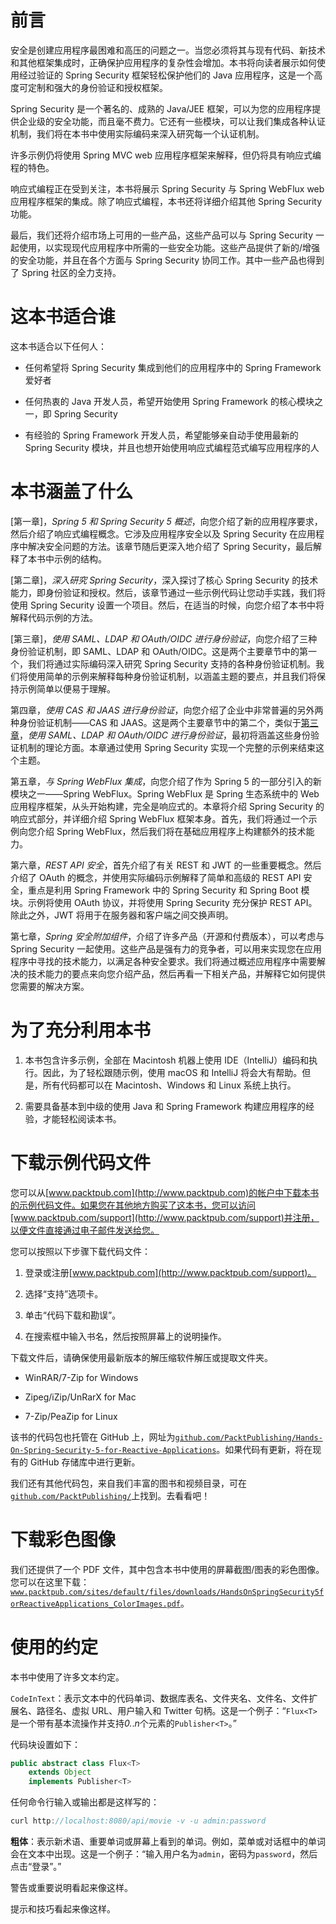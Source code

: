 # 前言

安全是创建应用程序最困难和高压的问题之一。当您必须将其与现有代码、新技术和其他框架集成时，正确保护应用程序的复杂性会增加。本书将向读者展示如何使用经过验证的 Spring Security 框架轻松保护他们的 Java 应用程序，这是一个高度可定制和强大的身份验证和授权框架。

Spring Security 是一个著名的、成熟的 Java/JEE 框架，可以为您的应用程序提供企业级的安全功能，而且毫不费力。它还有一些模块，可以让我们集成各种认证机制，我们将在本书中使用实际编码来深入研究每一个认证机制。

许多示例仍将使用 Spring MVC web 应用程序框架来解释，但仍将具有响应式编程的特色。

响应式编程正在受到关注，本书将展示 Spring Security 与 Spring WebFlux web 应用程序框架的集成。除了响应式编程，本书还将详细介绍其他 Spring Security 功能。

最后，我们还将介绍市场上可用的一些产品，这些产品可以与 Spring Security 一起使用，以实现现代应用程序中所需的一些安全功能。这些产品提供了新的/增强的安全功能，并且在各个方面与 Spring Security 协同工作。其中一些产品也得到了 Spring 社区的全力支持。

# 这本书适合谁

这本书适合以下任何人：

+   任何希望将 Spring Security 集成到他们的应用程序中的 Spring Framework 爱好者

+   任何热衷的 Java 开发人员，希望开始使用 Spring Framework 的核心模块之一，即 Spring Security

+   有经验的 Spring Framework 开发人员，希望能够亲自动手使用最新的 Spring Security 模块，并且也想开始使用响应式编程范式编写应用程序的人

# 本书涵盖了什么

[第一章]，*Spring 5 和 Spring Security 5 概述*，向您介绍了新的应用程序要求，然后介绍了响应式编程概念。它涉及应用程序安全以及 Spring Security 在应用程序中解决安全问题的方法。该章节随后更深入地介绍了 Spring Security，最后解释了本书中示例的结构。

[第二章]，*深入研究 Spring Security*，深入探讨了核心 Spring Security 的技术能力，即身份验证和授权。然后，该章节通过一些示例代码让您动手实践，我们将使用 Spring Security 设置一个项目。然后，在适当的时候，向您介绍了本书中将解释代码示例的方法。

[第三章]，*使用 SAML、LDAP 和 OAuth/OIDC 进行身份验证*，向您介绍了三种身份验证机制，即 SAML、LDAP 和 OAuth/OIDC。这是两个主要章节中的第一个，我们将通过实际编码深入研究 Spring Security 支持的各种身份验证机制。我们将使用简单的示例来解释每种身份验证机制，以涵盖主题的要点，并且我们将保持示例简单以便易于理解。

第四章，*使用 CAS 和 JAAS 进行身份验证*，向您介绍了企业中非常普遍的另外两种身份验证机制——CAS 和 JAAS。这是两个主要章节中的第二个，类似于[第三章](https://cdp.packtpub.com/hands_on_spring_security_5_for_reactive_applications/wp-admin/post.php?post=25&action=edit#post_28)，*使用 SAML、LDAP 和 OAuth/OIDC 进行身份验证*，最初将涵盖这些身份验证机制的理论方面。本章通过使用 Spring Security 实现一个完整的示例来结束这个主题。

第五章，*与 Spring WebFlux 集成*，向您介绍了作为 Spring 5 的一部分引入的新模块之一——Spring WebFlux。Spring WebFlux 是 Spring 生态系统中的 Web 应用程序框架，从头开始构建，完全是响应式的。本章将介绍 Spring Security 的响应式部分，并详细介绍 Spring WebFlux 框架本身。首先，我们将通过一个示例向您介绍 Spring WebFlux，然后我们将在基础应用程序上构建额外的技术能力。

第六章，*REST API 安全*，首先介绍了有关 REST 和 JWT 的一些重要概念。然后介绍了 OAuth 的概念，并使用实际编码示例解释了简单和高级的 REST API 安全，重点是利用 Spring Framework 中的 Spring Security 和 Spring Boot 模块。示例将使用 OAuth 协议，并将使用 Spring Security 充分保护 REST API。除此之外，JWT 将用于在服务器和客户端之间交换声明。

第七章，*Spring 安全附加组件*，介绍了许多产品（开源和付费版本），可以考虑与 Spring Security 一起使用。这些产品是强有力的竞争者，可以用来实现您在应用程序中寻找的技术能力，以满足各种安全要求。我们将通过概述应用程序中需要解决的技术能力的要点来向您介绍产品，然后再看一下相关产品，并解释它如何提供您需要的解决方案。

# 为了充分利用本书

1.  本书包含许多示例，全部在 Macintosh 机器上使用 IDE（IntelliJ）编码和执行。因此，为了轻松跟随示例，使用 macOS 和 IntelliJ 将会大有帮助。但是，所有代码都可以在 Macintosh、Windows 和 Linux 系统上执行。

1.  需要具备基本到中级的使用 Java 和 Spring Framework 构建应用程序的经验，才能轻松阅读本书。

# 下载示例代码文件

您可以从[www.packtpub.com](http://www.packtpub.com)的帐户中下载本书的示例代码文件。如果您在其他地方购买了这本书，您可以访问[www.packtpub.com/support](http://www.packtpub.com/support)并注册，以便文件直接通过电子邮件发送给您。

您可以按照以下步骤下载代码文件：

1.  登录或注册[www.packtpub.com](http://www.packtpub.com/support)。

1.  选择“支持”选项卡。

1.  单击“代码下载和勘误”。

1.  在搜索框中输入书名，然后按照屏幕上的说明操作。

下载文件后，请确保使用最新版本的解压缩软件解压或提取文件夹。

+   WinRAR/7-Zip for Windows

+   Zipeg/iZip/UnRarX for Mac

+   7-Zip/PeaZip for Linux

该书的代码包也托管在 GitHub 上，网址为[`github.com/PacktPublishing/Hands-On-Spring-Security-5-for-Reactive-Applications`](https://github.com/PacktPublishing/Hands-On-Spring-Security-5-for-Reactive-Applications)。如果代码有更新，将在现有的 GitHub 存储库中进行更新。

我们还有其他代码包，来自我们丰富的图书和视频目录，可在[`github.com/PacktPublishing/`](https://github.com/PacktPublishing/)上找到。去看看吧！

# 下载彩色图像

我们还提供了一个 PDF 文件，其中包含本书中使用的屏幕截图/图表的彩色图像。您可以在这里下载：[`www.packtpub.com/sites/default/files/downloads/HandsOnSpringSecurity5forReactiveApplications_ColorImages.pdf`](https://www.packtpub.com/sites/default/files/downloads/HandsOnSpringSecurity5forReactiveApplications_ColorImages.pdf)。

# 使用的约定

本书中使用了许多文本约定。

`CodeInText`：表示文本中的代码单词、数据库表名、文件夹名、文件名、文件扩展名、路径名、虚拟 URL、用户输入和 Twitter 句柄。这是一个例子：“`Flux<T>`是一个带有基本流操作并支持*0.*.*n*个元素的`Publisher<T>`。”

代码块设置如下：

```java
public abstract class Flux<T>
    extends Object
    implements Publisher<T>
```

任何命令行输入或输出都是这样写的：

```java
curl http://localhost:8080/api/movie -v -u admin:password
```

**粗体**：表示新术语、重要单词或屏幕上看到的单词。例如，菜单或对话框中的单词会在文本中出现。这是一个例子：“输入用户名为`admin`，密码为`password`，然后点击“登录”。”

警告或重要说明看起来像这样。

提示和技巧看起来像这样。

